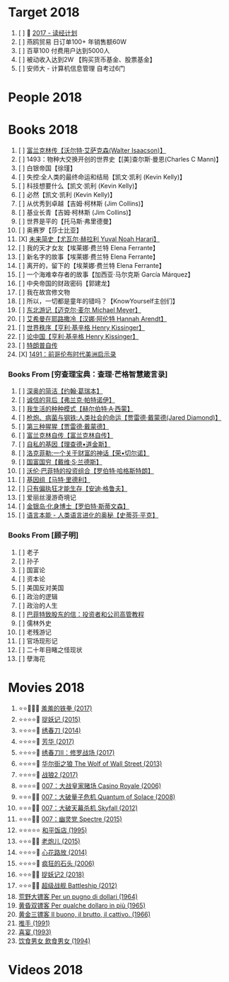 # Target 2018

1. [ ] :notebook: [2017 - 读经计划](./2017/bible.md)
1. [ ] 燕鸥贸易 日订单100+ 年销售额60W
1. [ ] 百草100 付费用户达到5000人
1. [ ] 被动收入达到2W 【购买货币基金、股票基金】
1. [ ] 安师大 - 计算机信息管理 自考过6门

# People 2018

# Books 2018

1. [ ] [富兰克林传【沃尔特·艾萨克森(Walter Isaacson)】](https://book.douban.com/subject/26371154/)
1. [ ] 1493：物种大交换开创的世界史【[美]查尔斯·曼恩(Charles C Mann)】
1. [ ] 白银帝国【徐瑾】
1. [ ] 失控:全人类的最终命运和结局【凯文·凯利 (Kevin Kelly)】
1. [ ] 科技想要什么【凯文·凯利 (Kevin Kelly)】
1. [ ] 必然【凯文·凯利 (Kevin Kelly)】
1. [ ] 从优秀到卓越【吉姆·柯林斯 (Jim Collins)】
1. [ ] 基业长青【吉姆·柯林斯 (Jim Collins)】
1. [ ] 世界是平的【托马斯·弗里德曼】
1. [ ] 奥赛罗【莎士比亚】
1. [X] [未来简史【尤瓦尔·赫拉利 Yuval Noah Harari】](https://book.douban.com/subject/26943161/)
1. [ ] 我的天才女友【埃莱娜·费兰特 Elena Ferrante】
1. [ ] 新名字的故事【埃莱娜·费兰特 Elena Ferrante】
1. [ ] 离开的，留下的【埃莱娜·费兰特 Elena Ferrante】
1. [ ] 一个海难幸存者的故事【加西亚·马尔克斯 García Márquez】
1. [ ] 中央帝国的财政密码【郭建龙】
1. [ ] 我在故宫修文物
1. [ ] 所以，一切都是童年的错吗？【KnowYourself主创们】
1. [ ] [东北游记【迈克尔·麦尔 Michael Meyer】](https://book.douban.com/subject/26828349/)
1. [ ] [艾希曼在耶路撒冷【汉娜·阿伦特 Hannah Arendt】](https://book.douban.com/subject/26834183/)
1. [ ] [世界秩序【亨利·基辛格 Henry Kissinger】](https://book.douban.com/subject/26435040/)
1. [ ] [论中国【亨利·基辛格 Henry Kissinger】](https://book.douban.com/subject/26607419/)
1. [ ] [特朗普自传](https://book.douban.com/subject/26862478/)
1. [X] [1491：前哥伦布时代美洲启示录](https://book.douban.com/subject/26831608/)

### Books From [穷查理宝典：查理·芒格智慧箴言录]

1. [ ] [深奥的简洁【约翰·葛瑞本】](https://book.douban.com/subject/3370214/)
1. [ ] [诚信的背后【弗兰克·帕特诺伊】](https://book.douban.com/subject/3353792/)
1. [ ] [我生活的种种模式【赫尔伯特·A·西蒙】](https://book.douban.com/subject/1065156/)
1. [ ] [枪炮、病菌与钢铁:人类社会的命运【贾雷德·戴蒙德(Jared Diamond)】](https://book.douban.com/subject/1813841/)
1. [ ] [第三种猩猩【贾雷德·戴蒙德】](https://book.douban.com/subject/1016272/)
1. [ ] [富兰克林自传【富兰克林自传】](https://book.douban.com/subject/4007097/)
1. [ ] [自私的基因【理查德•道金斯】](https://book.douban.com/subject/11445548/)
1. [ ] [洛克菲勒:一个关于财富的神话【荣•切尔诺】](https://book.douban.com/subject/1014242/)
1. [ ] [国富国穷【戴维·S·兰德斯】](https://book.douban.com/subject/4193722/)
1. [ ] [沃伦·巴菲特的投资组合【罗伯特·哈格斯特朗】](https://book.douban.com/subject/1045597/)
1. [ ] [基因组【马特·里德利】](https://book.douban.com/subject/26281143/)
1. [ ] [只有偏执狂才能生存【安迪·格鲁夫】](https://book.douban.com/subject/25902032/)
1. [ ] 爱丽丝漫游奇境记
1. [ ] [金银岛·化身博士【罗伯特·斯蒂文森】](https://book.douban.com/subject/1894746/)
1. [ ] [语言本能 - 人类语言进化的奥秘【史蒂芬·平克】](https://book.douban.com/subject/26380736/)

### Books From [顾子明]

1. [ ] 老子
1. [ ] 孙子
1. [ ] 国富论
1. [ ] 资本论
1. [ ] 美国反对美国
1. [ ] 政治的逻辑
1. [ ] 政治的人生
1. [ ] [巴菲特致股东的信：投资者和公司高管教程](https://book.douban.com/subject/30164963/)
1. [ ] 儒林外史
1. [ ] 老残游记
1. [ ] 官场现形记
1. [ ] 二十年目睹之怪现状
1. [ ] 孽海花

# Movies 2018

1. :star::star::dizzy::dizzy::dizzy: [羞羞的铁拳 (2017)](https://movie.douban.com/subject/27038183/)
1. :star::star::star::star::dizzy: [捉妖记 (2015)](https://movie.douban.com/subject/25723907/)
1. :star::star::star::star::dizzy: [绣春刀 (2014)](https://movie.douban.com/subject/24745500/)
1. :star::star::star::star::dizzy: [芳华 (2017)](https://movie.douban.com/subject/26862829/)
1. :star::star::star::star::dizzy: [绣春刀II：修罗战场 (2017)](https://movie.douban.com/subject/26270502/)
1. :star::star::star::star::dizzy: [华尔街之狼 The Wolf of Wall Street (2013)](https://movie.douban.com/subject/2997076/)
1. :star::star::star::star::dizzy: [战狼2 (2017)](https://movie.douban.com/subject/26363254/)
1. :star::star::star::star::dizzy: [007：大战皇家赌场 Casino Royale (2006)](https://movie.douban.com/subject/1418190/)
1. :star::star::star::dizzy::dizzy: [007：大破量子危机 Quantum of Solace (2008)](https://movie.douban.com/subject/1946882/)
1. :star::star::star::dizzy::dizzy: [007：大破天幕杀机 Skyfall (2012)](https://movie.douban.com/subject/2363876/)
1. :star::star::star::dizzy::dizzy: [007：幽灵党 Spectre (2015)](https://movie.douban.com/subject/11620560/)
1. :star::star::star::star::star: [和平饭店 (1995)](https://movie.douban.com/subject/1293867/)
1. :star::star::star::dizzy::dizzy: [老炮儿 (2015)](https://movie.douban.com/subject/24751756/)
1. :star::star::star::star::dizzy: [心花路放 (2014)](https://movie.douban.com/subject/25717233/)
1. :star::star::star::star::dizzy: [疯狂的石头 (2006)](https://movie.douban.com/subject/1862151/)
1. :star::star::star::dizzy::dizzy: [捉妖记2 (2018)](https://movie.douban.com/subject/26575103/)
1. :star::star::star::dizzy::dizzy: [超级战舰 Battleship (2012)](https://movie.douban.com/subject/3742937/)
1. [荒野大镖客 Per un pugno di dollari (1964)](https://movie.douban.com/subject/1302522/)
1. [黄昏双镖客 Per qualche dollaro in più (1965)](https://movie.douban.com/subject/1295586/)
1. [黄金三镖客 Il buono, il brutto, il cattivo. (1966)](https://movie.douban.com/subject/1401118/)
1. [推手 (1991)](https://movie.douban.com/subject/1306939/)
1. [喜宴 (1993)](https://movie.douban.com/subject/1303037/)
1. [饮食男女 飲食男女 (1994)](https://movie.douban.com/subject/1291818/)

# Videos 2018
